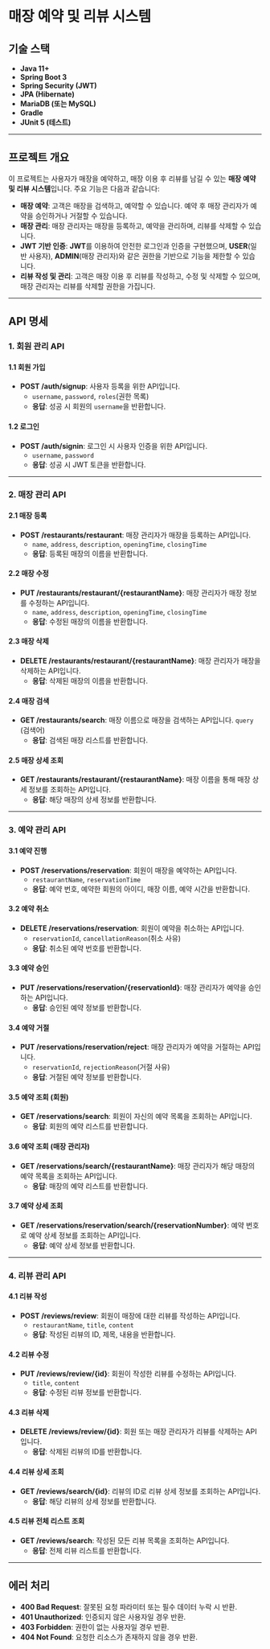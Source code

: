 # **매장 예약 및 리뷰 시스템**

## **기술 스택**
- **Java 11+**
- **Spring Boot 3**
- **Spring Security (JWT)**
- **JPA (Hibernate)**
- **MariaDB (또는 MySQL)**
- **Gradle**
- **JUnit 5 (테스트)**

---

## **프로젝트 개요**
이 프로젝트는 사용자가 매장을 예약하고, 매장 이용 후 리뷰를 남길 수 있는 **매장 예약 및 리뷰 시스템**입니다. 주요 기능은 다음과 같습니다:

- **매장 예약**: 고객은 매장을 검색하고, 예약할 수 있습니다. 예약 후 매장 관리자가 예약을 승인하거나 거절할 수 있습니다.
- **매장 관리**: 매장 관리자는 매장을 등록하고, 예약을 관리하며, 리뷰를 삭제할 수 있습니다.
- **JWT 기반 인증**: **JWT**를 이용하여 안전한 로그인과 인증을 구현했으며, **USER**(일반 사용자), **ADMIN**(매장 관리자)와 같은 권한을 기반으로 기능을 제한할 수 있습니다.
- **리뷰 작성 및 관리**: 고객은 매장 이용 후 리뷰를 작성하고, 수정 및 삭제할 수 있으며, 매장 관리자는 리뷰를 삭제할 권한을 가집니다.

---

## **API 명세**

### **1. 회원 관리 API**
#### 1.1 회원 가입
- **POST /auth/signup**: 사용자 등록을 위한 API입니다.
  - `username`, `password`, `roles`(권한 목록)
  - **응답**: 성공 시 회원의 `username`을 반환합니다.

#### 1.2 로그인
- **POST /auth/signin**: 로그인 시 사용자 인증을 위한 API입니다.
  - `username`, `password`
  - **응답**: 성공 시 JWT 토큰을 반환합니다.

---

### **2. 매장 관리 API**
#### 2.1 매장 등록
- **POST /restaurants/restaurant**: 매장 관리자가 매장을 등록하는 API입니다.
  - `name`, `address`, `description`, `openingTime`, `closingTime`
  - **응답**: 등록된 매장의 이름을 반환합니다.

#### 2.2 매장 수정
- **PUT /restaurants/restaurant/{restaurantName}**: 매장 관리자가 매장 정보를 수정하는 API입니다.
  - `name`, `address`, `description`, `openingTime`, `closingTime`
  - **응답**: 수정된 매장의 이름을 반환합니다.

#### 2.3 매장 삭제
- **DELETE /restaurants/restaurant/{restaurantName}**: 매장 관리자가 매장을 삭제하는 API입니다.
  - **응답**: 삭제된 매장의 이름을 반환합니다.

#### 2.4 매장 검색
- **GET /restaurants/search**: 매장 이름으로 매장을 검색하는 API입니다.
   `query` (검색어)
  - **응답**: 검색된 매장 리스트를 반환합니다.

#### 2.5 매장 상세 조회
- **GET /restaurants/restaurant/{restaurantName}**: 매장 이름을 통해 매장 상세 정보를 조회하는 API입니다.
  - **응답**: 해당 매장의 상세 정보를 반환합니다.

---

### **3. 예약 관리 API**
#### 3.1 예약 진행
- **POST /reservations/reservation**: 회원이 매장을 예약하는 API입니다.
  - `restaurantName`, `reservationTime`
  - **응답**: 예약 번호, 예약한 회원의 아이디, 매장 이름, 예약 시간을 반환합니다.

#### 3.2 예약 취소
- **DELETE /reservations/reservation**: 회원이 예약을 취소하는 API입니다.
  - `reservationId`, `cancellationReason`(취소 사유)
  - **응답**: 취소된 예약 번호를 반환합니다.

#### 3.3 예약 승인
- **PUT /reservations/reservation/{reservationId}**: 매장 관리자가 예약을 승인하는 API입니다.
  - **응답**: 승인된 예약 정보를 반환합니다.

#### 3.4 예약 거절
- **PUT /reservations/reservation/reject**: 매장 관리자가 예약을 거절하는 API입니다.
  - `reservationId`, `rejectionReason`(거절 사유)
  - **응답**: 거절된 예약 정보를 반환합니다.

#### 3.5 예약 조회 (회원)
- **GET /reservations/search**: 회원이 자신의 예약 목록을 조회하는 API입니다.
  - **응답**: 회원의 예약 리스트를 반환합니다.

#### 3.6 예약 조회 (매장 관리자)
- **GET /reservations/search/{restaurantName}**: 매장 관리자가 해당 매장의 예약 목록을 조회하는 API입니다.
  - **응답**: 매장의 예약 리스트를 반환합니다.

#### 3.7 예약 상세 조회
- **GET /reservations/reservation/search/{reservationNumber}**: 예약 번호로 예약 상세 정보를 조회하는 API입니다.
  - **응답**: 예약 상세 정보를 반환합니다.

---

### **4. 리뷰 관리 API**
#### 4.1 리뷰 작성
- **POST /reviews/review**: 회원이 매장에 대한 리뷰를 작성하는 API입니다.
  - `restaurantName`, `title`, `content`
  - **응답**: 작성된 리뷰의 ID, 제목, 내용을 반환합니다.

#### 4.2 리뷰 수정
- **PUT /reviews/review/{id}**: 회원이 작성한 리뷰를 수정하는 API입니다.
  - `title`, `content`
  - **응답**: 수정된 리뷰 정보를 반환합니다.

#### 4.3 리뷰 삭제
- **DELETE /reviews/review/{id}**: 회원 또는 매장 관리자가 리뷰를 삭제하는 API입니다.
  - **응답**: 삭제된 리뷰의 ID를 반환합니다.

#### 4.4 리뷰 상세 조회
- **GET /reviews/search/{id}**: 리뷰의 ID로 리뷰 상세 정보를 조회하는 API입니다.
  - **응답**: 해당 리뷰의 상세 정보를 반환합니다.

#### 4.5 리뷰 전체 리스트 조회
- **GET /reviews/search**: 작성된 모든 리뷰 목록을 조회하는 API입니다.
  - **응답**: 전체 리뷰 리스트를 반환합니다.

---

## **에러 처리**
- **400 Bad Request**: 잘못된 요청 파라미터 또는 필수 데이터 누락 시 반환.
- **401 Unauthorized**: 인증되지 않은 사용자일 경우 반환.
- **403 Forbidden**: 권한이 없는 사용자일 경우 반환.
- **404 Not Found**: 요청한 리소스가 존재하지 않을 경우 반환.
